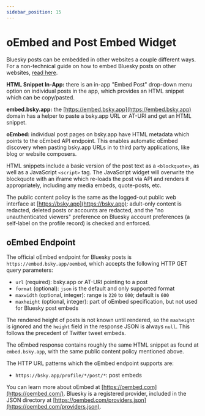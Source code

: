 ```yaml
---
sidebar_position: 15
---
```


# oEmbed and Post Embed Widget

Bluesky posts can be embedded in other websites a couple different ways. For a non-technical guide on how to embed Bluesky posts on other websites, [read here](https://bsky.social/about/blog/post-embeds-guide).

**HTML Snippet In-App:** there is an in-app "Embed Post" drop-down menu option on individual posts in the app, which provides an HTML snippet which can be copy/pasted.

**embed.bsky.app:** the [https://embed.bsky.app](https://embed.bsky.app) domain has a helper to paste a bsky.app URL or AT-URI and get an HTML snippet.

**oEmbed:** individual post pages on bsky.app have HTML metadata which points to the oEmbed API endpoint. This enables automatic oEmbed discovery when pasting bsky.app URLs in to third party applications, like blog or website composers.

HTML snippets include a basic version of the post text as a `<blockquote>`, as well as a JavaScript `<script>` tag. The JavaScript widget will overwrite the blockquote with an iframe which re-loads the post via API and renders it appropriately, including any media embeds, quote-posts, etc.

The public content policy is the same as the logged-out public web interface at [https://bsky.app](https://bsky.app): adult-only content is redacted, deleted posts or accounts are redacted, and the "no unauthenticated viewers" preference on Bluesky account preferences (a self-label on the profile record) is checked and enforced.


## oEmbed Endpoint

The official oEmbed endpoint for Bluesky posts is `https://embed.bsky.app/oembed`, which accepts the following HTTP GET query parameters:

- `url` (required): bsky.app or AT-URI pointing to a post
- `format` (optional): `json` is the default and only supported format
- `maxwidth` (optional, integer): range is `220` to `600`; default is `600`
- `maxheight` (optional, integer): part of oEmbed specification, but not used for Bluesky post embeds

The rendered height of posts is not known until rendered, so the `maxheight` is ignored and the `height` field in the response JSON is always `null`. This follows the precedent of Twitter tweet embeds.

The oEmbed response contains roughly the same HTML snippet as found at `embed.bsky.app`, with the same public content policy mentioned above.

The HTTP URL patterns which the oEmbed endpoint supports are:

* `https://bsky.app/profile/*/post/*`: post embeds

You can learn more about oEmbed at [https://oembed.com](https://oembed.com/). Bluesky is a registered provider, included in the JSON directory at [https://oembed.com/providers.json](https://oembed.com/providers.json).
